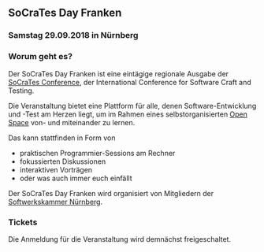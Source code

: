 ## SoCraTes Day Franken

### Samstag 29.09.2018 in Nürnberg

### Worum geht es?

Der SoCraTes Day Franken ist eine eintägige regionale Ausgabe
der [SoCraTes Conference](https://socrates-conference.de/), 
der International Conference for Software Craft and Testing.

Die Veranstaltung bietet eine Plattform für alle,
denen Software-Entwicklung und -Test am Herzen liegt,
um im Rahmen eines selbstorganisierten [Open Space](https://agilecoachcamp.org/tiki-index.php?page=OpenSpace)
von- und miteinander zu lernen.

Das kann stattfinden in Form von
- praktischen Programmier-Sessions am Rechner
- fokussierten Diskussionen
- interaktiven Vorträgen
- oder was auch immer euch einfällt

Der SoCraTes Day Franken wird organisiert von Mitgliedern
der [Softwerkskammer Nürnberg](https://www.softwerkskammer.org/groups/nuernberg).

### Tickets

Die Anmeldung für die Veranstaltung wird demnächst freigeschaltet.


